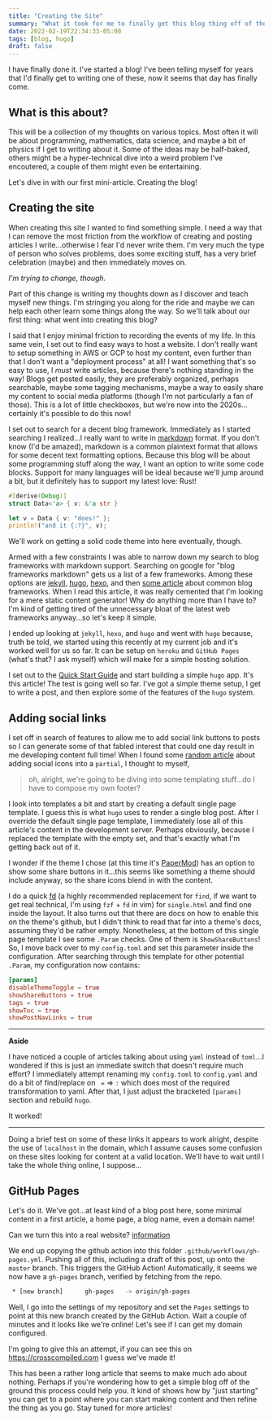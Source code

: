 ```yaml
---
title: "Creating the Site"
summary: "What it took for me to finally get this blog thing off of the ground"
date: 2022-02-19T22:34:33-05:00
tags: [blog, hugo]
draft: false
---
```


I have finally done it. I've started a blog! I've been telling myself for years that I'd finally get to writing
one of these, now it seems that day has finally come. 

## What is this about?

This will be a collection of my thoughts on various topics. Most often it will be about programming, mathematics,
data science, and maybe a bit of physics if I get to writing about it. Some of the ideas may be half-baked,
others might be a hyper-technical dive into a weird problem I've encoutered, a couple of them might even be
entertaining.

Let's dive in with our first mini-article. Creating the blog!

## Creating the site

When creating this site I wanted to find something simple. I need a way that I can remove the most friction from
the workflow of creating and posting articles I write...otherwise I fear I'd never write them. I'm very much
the type of person who solves problems, does some exciting stuff, has a very brief celebration (maybe) and then
immediately moves on. 

_I'm trying to change, though._

Part of this change is writing my thoughts down as I discover and teach myself new things. I'm stringing you along
for the ride and maybe we can help each other learn some things along the way. So we'll talk about our first thing:
what went into creating this blog?

I said that I enjoy minimal friction to recording the events of my life. In this same vein, I set out to find easy
ways to host a website. I don't really want to setup something in AWS or GCP to host my content, even further than
that I don't want a "deployment process" at all! I want something that's so easy to use, I _must_ write articles, 
because there's nothing standing in the way! Blogs get posted easily, they are preferably organized, perhaps
searchable, maybe some tagging mechanisms, maybe a way to easily share my content to social media platforms
(though I'm not particularly a fan of those). This is a lot of little checkboxes, but we're now into the 2020s...
certainly it's possible to do this now!

I set out to search for a decent blog framework. Immediately as I started searching I realized...I really want
to write in [markdown](https://markdownguide.org) format. If you don't know (I'd be amazed), markdown is a common
plaintext format that allows for some decent text formatting options. Because this blog will be about some
programming stuff along the way, I want an option to write some code blocks. Support for many languages will
be ideal because we'll jump around a bit, but it definitely has to support my latest love: Rust!

```rust
#[derive(Debug)]
struct Data<'a> { v: &'a str }

let v = Data { v: "does!" };
println!("and it {:?}", v);
```

We'll work on getting a solid code theme into here eventually, though.

Armed with a few constraints I was able to narrow down my search to blog frameworks with markdown support.
Searching on google for "blog frameworks markdown" gets us a list of a few frameworks. Among these options are
[jekyll](https://jekyllrb.com/), [hugo](gohugo.io), [hexo](https://hexo.io/), and then
[some article](https://www.webfx.com/blog/web-design/open-source-blogging-platforms-for-developers/)
about common blog frameworks. When I read this article, it was really cemented that I'm looking for a mere
static content generator! Why do anything more than I have to? I'm kind of getting tired of the unnecessary
bloat of the latest web frameworks anyway...so let's keep it simple.

I ended up looking at `jekyll`, `hexo`, and `hugo` and went with `hugo` because, truth be told, we started using this
recently at my current job and it's worked well for us so far. It can be setup on `heroku` and `GitHub Pages`
(what's that? I ask myself) which will make for a simple hosting solution.

I set out to the [Quick Start Guide]() and start building a simple `hugo` app. It's this article! The test
is going well so far. I've got a simple theme setup, I get to write a post, and then explore some of the features
of the `hugo` system.

## Adding social links

I set off in search of features to allow me to add social link buttons to posts so I can generate some of that
fabled interest that could one day result in me developing content full time! When I found some
[random article](https://codingnconcepts.com/hugo/social-icons-hugo/) about adding social icons into a `partial`,
I thought to myself, 

> oh, alright, we're going to be diving into some templating stuff...do I have to compose my own footer?

I look into templates a bit and start by creating a default single page template. I guess this is what `hugo`
uses to render a single blog post. After I override the default single page template, I immediately lose all
of this article's content in the development server. Perhaps obviously, because I replaced the template with
the empty set, and that's exactly what I'm getting back out of it.

I wonder if the theme I chose (at this time it's [PaperMod](https://github.com/adityatelange/hugo-PaperMod))
has an option to show some share buttons in it...this seems like something a theme should include anyway, so
the share icons blend in with the content.

I do a quick [fd](https://github.com/sharkdp/fd) (a highly recommended replacement for `find`, if we want to
get real technical, I'm using `fzf` + `fd` in vim) for `single.html` and find one inside the layout. It also 
turns out that there are docs on how to enable this on the theme's github, but I didn't think to read that
far into a theme's docs, assuming they'd be rather empty. Nonetheless, at the bottom of this single page
template I see some `.Param` checks. One of them is `ShowShareButtons`! So, I move back over to my `config.toml`
and set this parameter inside the configuration. After searching through this template for other potential
`.Param`, my configuration now contains:

```toml
[params]
disableThemeToggle = true
showShareButtons = true
tags = true
showToc = true
showPostNavLinks = true
```

---
**Aside**

I have noticed a couple of articles talking about using `yaml` instead of `toml`...I wondered if this is just
an immediate switch that doesn't require much effort? I immediately attempt renaming my `config.toml` to 
`config.yaml` and do a bit of find/replace on ` =` => `:` which does most of the required transformation to yaml.
After that, I just adjust the bracketed `[params]` section and rebuild `hugo`.

It worked!

---

Doing a brief test on some of these links it appears to work alright, despite the use of `localhost` in the
domain, which I assume causes some confusion on these sites looking for content at a valid location. We'll have
to wait until I take the whole thing online, I suppose...

## GitHub Pages

Let's do it. We've got...at least kind of a blog post here, some minimal content in a first article, a home page,
a blog name, even a domain name!

Can we turn this into a real website? [information](https://gohugo.io/hosting-and-deployment/hosting-on-github/)

We end up copying the github action into this folder `.github/workflows/gh-pages.yml`. Pushing all of this,
including a draft of this post, up onto the `master` branch. This triggers the GitHub Action! Automatically,
it seems we now have a `gh-pages` branch, verified by fetching from the repo.

```bash
 * [new branch]      gh-pages   -> origin/gh-pages
```

Well, I go into the settings of my repository and set the `Pages` settings to point at this new branch created
by the GitHub Action. Wait a couple of minutes and it looks like we're online! Let's see if I can get my domain
configured.

I'm going to give this an attempt, if you can see this on https://crosscompiled.com I guess we've made it!

This has been a rather long article that seems to make much ado about nothing. Perhaps if you're wondering how
to get a simple blog off of the ground this process could help you. It kind of shows how by "just starting"
you can get to a point where you can start making content and then refine the thing as you go. Stay tuned for
more articles!
